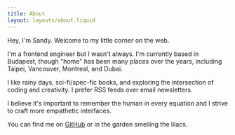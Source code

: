 ```yaml
---
title: About
layout: layouts/about.liquid
---
```


Hey, I'm Sandy. Welcome to my little corner on the web.

I'm a frontend engineer but I wasn't always. I'm currently based in Budapest, though "home" has been many places over the years, including Taipei, Vancouver, Montreal, and Dubai.

I like rainy days, sci-fi/spec-fic books, and exploring the intersection of coding and creativity. I prefer RSS feeds over email newsletters.

I believe it's important to remember the human in every equation and I strive to craft more empathetic interfaces.

You can find me on <a href="https://github.com/kuosandys" target="_blank" rel="noreferrer">GitHub</a> or in the garden smelling the lilacs.
